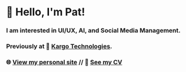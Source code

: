 # 👋 Hello, I'm Pat!

### I am interested in UI/UX, AI, and Social Media Management.
### Previously at 🚚 [Kargo Technologies](http://kargo.tech/).
### 🌐 [View my personal site](https://realicejoanne.github.io/) // 📄 [See my CV](http://bit.ly/CVPatricia2019)
